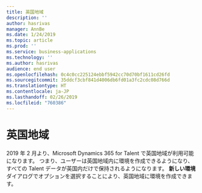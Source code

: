 ```yaml
---
title: 英国地域
description: ''
author: hasrivas
manager: AnnBe
ms.date: 1/24/2019
ms.topic: article
ms.prod: ''
ms.service: business-applications
ms.technology: ''
ms.author: hasrivas
audience: end user
ms.openlocfilehash: 0c4c0cc225124ebbf5942cc70d70bf1611cd26fd
ms.sourcegitcommit: 35ddcf3cbf841d4006db6fd01a3fc2cdc08d766d
ms.translationtype: HT
ms.contentlocale: ja-JP
ms.lasthandoff: 02/26/2019
ms.locfileid: "760386"
---
```

# <a name="united-kingdom-region"></a>英国地域



2019 年 2 月より、Microsoft Dynamics 365 for Talent で英国地域が利用可能になります。 つまり、ユーザーは英国地域内に環境を作成できるようになり、すべての Talent データが英国内だけで保持されるようになります。 **新しい環境**ダイアログでオプションを選択することにより、英国地域に環境を作成できます。
